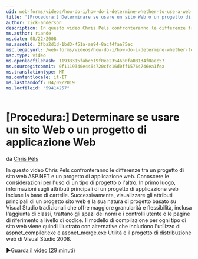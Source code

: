 ```yaml
---
uid: web-forms/videos/how-do-i/how-do-i-determine-whether-to-use-a-web-site-or-a-web-application-project
title: '[Procedura:] Determinare se usare un sito Web o un progetto di applicazione Web | Microsoft Docs'
author: rick-anderson
description: In questo video Chris Pels confronteranno le differenze tra un progetto di sito web ASP.NET e un progetto di applicazione web. Conoscere le considerazioni per l'uso di...
ms.author: riande
ms.date: 08/22/2008
ms.assetid: 2fba2d1d-1bd3-451a-ae94-8acf4faa75ec
msc.legacyurl: /web-forms/videos/how-do-i/how-do-i-determine-whether-to-use-a-web-site-or-a-web-application-project
msc.type: video
ms.openlocfilehash: 11933315fabc619f0ee23546b0fa08134f0aec57
ms.sourcegitcommit: 0f1119340e4464720cfd16d0ff15764746ea1fea
ms.translationtype: MT
ms.contentlocale: it-IT
ms.lasthandoff: 04/09/2019
ms.locfileid: "59414257"
---
```

# <a name="how-do-i-determine-whether-to-use-a-web-site-or-a-web-application-project"></a>[Procedura:] Determinare se usare un sito Web o un progetto di applicazione Web

da [Chris Pels](https://twitter.com/chrispels)

In questo video Chris Pels confronteranno le differenze tra un progetto di sito web ASP.NET e un progetto di applicazione web. Conoscere le considerazioni per l'uso di un tipo di progetto o l'altro. In primo luogo, informazioni sugli attributi principali di un progetto di applicazione web incluse la base di cartelle. Successivamente, visualizzare gli attributi principali di un progetto sito web e la sua natura di progetto basato su Visual Studio tradizionali che offre maggiore granularità e flessibilità, inclusa l'aggiunta di classi, trattano gli spazi dei nomi e i controlli utente o le pagine di riferimento a livello di codice. Il modello di compilazione per ogni tipo di sito web viene quindi illustrato con alternative che includono l'utilizzo di aspnet\_compiler.exe e aspnet\_merge.exe Utilità e il progetto di distribuzione web di Visual Studio 2008.

[&#9654;Guarda il video (29 minuti)](https://channel9.msdn.com/Blogs/ASP-NET-Site-Videos/how-do-i-determine-whether-to-use-a-web-site-or-a-web-application-project)
